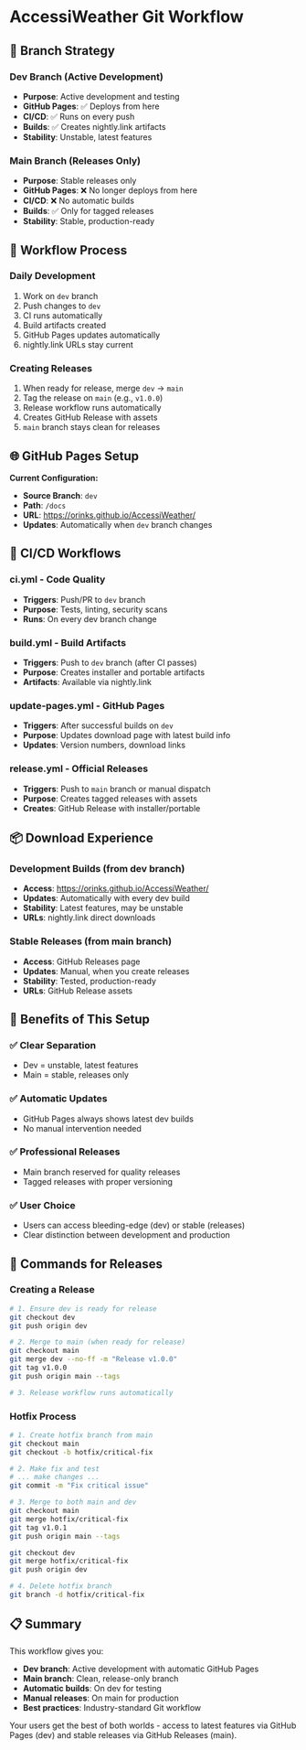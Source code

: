 # AccessiWeather Git Workflow

## 🎯 **Branch Strategy**

### **Dev Branch** (Active Development)
- **Purpose**: Active development and testing
- **GitHub Pages**: ✅ Deploys from here
- **CI/CD**: ✅ Runs on every push
- **Builds**: ✅ Creates nightly.link artifacts
- **Stability**: Unstable, latest features

### **Main Branch** (Releases Only)
- **Purpose**: Stable releases only
- **GitHub Pages**: ❌ No longer deploys from here
- **CI/CD**: ❌ No automatic builds
- **Builds**: ✅ Only for tagged releases
- **Stability**: Stable, production-ready

## 🔄 **Workflow Process**

### **Daily Development**
1. Work on `dev` branch
2. Push changes to `dev`
3. CI runs automatically
4. Build artifacts created
5. GitHub Pages updates automatically
6. nightly.link URLs stay current

### **Creating Releases**
1. When ready for release, merge `dev` → `main`
2. Tag the release on `main` (e.g., `v1.0.0`)
3. Release workflow runs automatically
4. Creates GitHub Release with assets
5. `main` branch stays clean for releases

## 🌐 **GitHub Pages Setup**

**Current Configuration:**
- **Source Branch**: `dev`
- **Path**: `/docs`
- **URL**: https://orinks.github.io/AccessiWeather/
- **Updates**: Automatically when `dev` branch changes

## 🚀 **CI/CD Workflows**

### **ci.yml** - Code Quality
- **Triggers**: Push/PR to `dev` branch
- **Purpose**: Tests, linting, security scans
- **Runs**: On every dev branch change

### **build.yml** - Build Artifacts
- **Triggers**: Push to `dev` branch (after CI passes)
- **Purpose**: Creates installer and portable artifacts
- **Artifacts**: Available via nightly.link

### **update-pages.yml** - GitHub Pages
- **Triggers**: After successful builds on `dev`
- **Purpose**: Updates download page with latest build info
- **Updates**: Version numbers, download links

### **release.yml** - Official Releases
- **Triggers**: Push to `main` branch or manual dispatch
- **Purpose**: Creates tagged releases with assets
- **Creates**: GitHub Release with installer/portable

## 📦 **Download Experience**

### **Development Builds** (from dev branch)
- **Access**: https://orinks.github.io/AccessiWeather/
- **Updates**: Automatically with every dev build
- **Stability**: Latest features, may be unstable
- **URLs**: nightly.link direct downloads

### **Stable Releases** (from main branch)
- **Access**: GitHub Releases page
- **Updates**: Manual, when you create releases
- **Stability**: Tested, production-ready
- **URLs**: GitHub Release assets

## 🎯 **Benefits of This Setup**

### ✅ **Clear Separation**
- Dev = unstable, latest features
- Main = stable, releases only

### ✅ **Automatic Updates**
- GitHub Pages always shows latest dev builds
- No manual intervention needed

### ✅ **Professional Releases**
- Main branch reserved for quality releases
- Tagged releases with proper versioning

### ✅ **User Choice**
- Users can access bleeding-edge (dev) or stable (releases)
- Clear distinction between development and production

## 🔧 **Commands for Releases**

### **Creating a Release**
```bash
# 1. Ensure dev is ready for release
git checkout dev
git push origin dev

# 2. Merge to main (when ready for release)
git checkout main
git merge dev --no-ff -m "Release v1.0.0"
git tag v1.0.0
git push origin main --tags

# 3. Release workflow runs automatically
```

### **Hotfix Process**
```bash
# 1. Create hotfix branch from main
git checkout main
git checkout -b hotfix/critical-fix

# 2. Make fix and test
# ... make changes ...
git commit -m "Fix critical issue"

# 3. Merge to both main and dev
git checkout main
git merge hotfix/critical-fix
git tag v1.0.1
git push origin main --tags

git checkout dev
git merge hotfix/critical-fix
git push origin dev

# 4. Delete hotfix branch
git branch -d hotfix/critical-fix
```

## 📋 **Summary**

This workflow gives you:
- **Dev branch**: Active development with automatic GitHub Pages
- **Main branch**: Clean, release-only branch
- **Automatic builds**: On dev for testing
- **Manual releases**: On main for production
- **Best practices**: Industry-standard Git workflow

Your users get the best of both worlds - access to latest features via GitHub Pages (dev) and stable releases via GitHub Releases (main).
